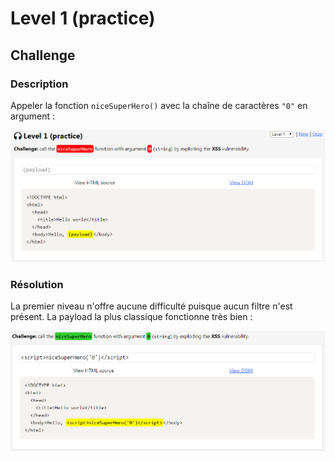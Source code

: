 # Level 1 (practice)

## Challenge

### Description

Appeler la fonction `niceSuperHero()` avec la chaîne de caractères `"0"` en argument :

![](../../../.gitbook/assets/196b804030a4bfa31cecfae4ac5460e2.png)

### Résolution

La premier niveau n'offre aucune difficulté puisque aucun filtre n'est présent. La payload la plus classique fonctionne très bien :

![](<../../../.gitbook/assets/e72e0e11aa63159e16f2e980f11bb0bc (1).png>)

